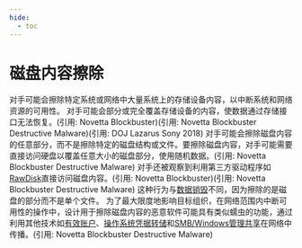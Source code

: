 ```yaml
---
hide:
  - toc
---
```


# 磁盘内容擦除

对手可能会擦除特定系统或网络中大量系统上的存储设备内容，以中断系统和网络资源的可用性。  对手可能会部分或完全覆盖存储设备的内容，使数据通过存储接口无法恢复。(引用: Novetta Blockbuster)(引用: Novetta Blockbuster Destructive Malware)(引用: DOJ Lazarus Sony 2018) 对手可能会擦除磁盘内容的任意部分，而不是擦除特定的磁盘结构或文件。要擦除磁盘内容，对手可能需要直接访问硬盘以覆盖任意大小的磁盘部分，使用随机数据。(引用: Novetta Blockbuster Destructive Malware) 对手还被观察到利用第三方驱动程序如[RawDisk](https://attack.mitre.org/software/S0364)直接访问磁盘内容。(引用: Novetta Blockbuster)(引用: Novetta Blockbuster Destructive Malware) 这种行为与[数据销毁](https://attack.mitre.org/techniques/T1485)不同，因为擦除的是磁盘的部分而不是单个文件。  为了最大限度地影响目标组织，在网络范围内中断可用性的操作中，设计用于擦除磁盘内容的恶意软件可能具有类似蠕虫的功能，通过利用其他技术如[有效账户](https://attack.mitre.org/techniques/T1078)、[操作系统凭据转储](https://attack.mitre.org/techniques/T1003)和[SMB/Windows管理共享](https://attack.mitre.org/techniques/T1021/002)在网络中传播。(引用: Novetta Blockbuster Destructive Malware)
